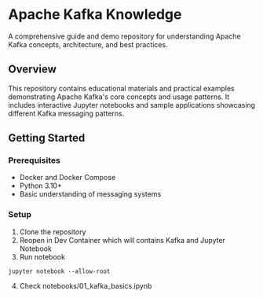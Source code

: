 # Apache Kafka Knowledge

A comprehensive guide and demo repository for understanding Apache Kafka concepts, architecture, and best practices.

## Overview

This repository contains educational materials and practical examples demonstrating Apache Kafka's core concepts and usage patterns. It includes interactive Jupyter notebooks and sample applications showcasing different Kafka messaging patterns.

## Getting Started

### Prerequisites

- Docker and Docker Compose
- Python 3.10+
- Basic understanding of messaging systems

### Setup

1. Clone the repository
2. Reopen in Dev Container which will contains Kafka and Jupyter Notebook
3. Run notebook

```
jupyter notebook --allow-root
```

4. Check notebooks/01_kafka_basics.ipynb